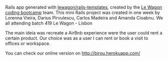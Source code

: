 Rails app generated with [lewagon/rails-templates](https://github.com/lewagon/rails-templates), created by the [Le Wagon coding bootcamp](https://www.lewagon.com) team.
This mini Rails project was created in one week by Lorenna Vieira, Darius Pirvulescu, Carlos Madeira and Amanda Cioabnu. We all attending batch 419 Le Wagon - Lisbon

The main ideia was recreate a AirBnb experience were the user could rent a certain product. Our choice was as a user I can rent or book a visit to offices or workspace. 

You can check our online version on  http://birou.herokuapp.com/
